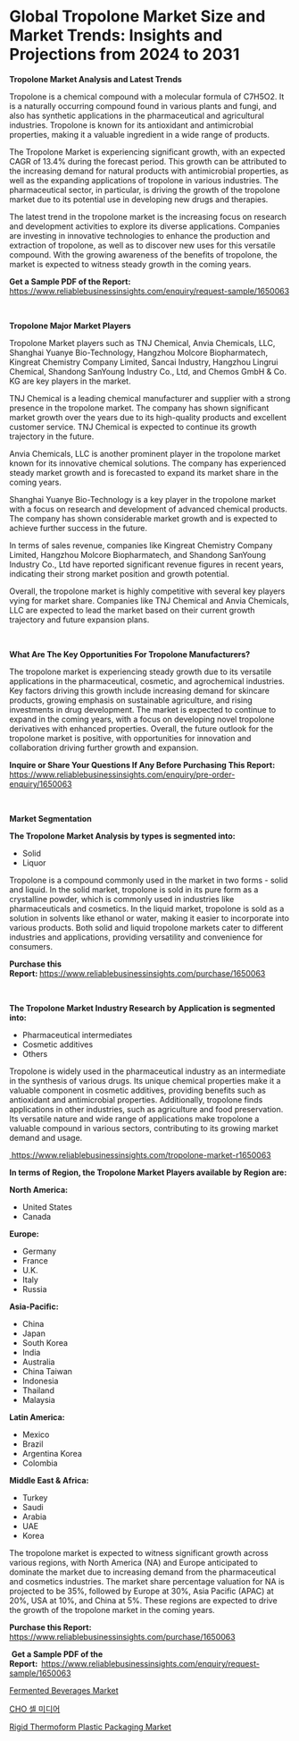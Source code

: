 <p><h1>Global Tropolone Market Size and Market Trends: Insights and Projections from 2024 to 2031</h1></p><p><strong>Tropolone Market Analysis and Latest Trends</strong></p>
<p><p>Tropolone is a chemical compound with a molecular formula of C7H5O2. It is a naturally occurring compound found in various plants and fungi, and also has synthetic applications in the pharmaceutical and agricultural industries. Tropolone is known for its antioxidant and antimicrobial properties, making it a valuable ingredient in a wide range of products.</p><p>The Tropolone Market is experiencing significant growth, with an expected CAGR of 13.4% during the forecast period. This growth can be attributed to the increasing demand for natural products with antimicrobial properties, as well as the expanding applications of tropolone in various industries. The pharmaceutical sector, in particular, is driving the growth of the tropolone market due to its potential use in developing new drugs and therapies.</p><p>The latest trend in the tropolone market is the increasing focus on research and development activities to explore its diverse applications. Companies are investing in innovative technologies to enhance the production and extraction of tropolone, as well as to discover new uses for this versatile compound. With the growing awareness of the benefits of tropolone, the market is expected to witness steady growth in the coming years.</p></p>
<p><strong>Get a Sample PDF of the Report:&nbsp;</strong> <a href="https://www.reliablebusinessinsights.com/enquiry/request-sample/1650063">https://www.reliablebusinessinsights.com/enquiry/request-sample/1650063</a></p>
<p>&nbsp;</p>
<p><strong>Tropolone Major Market Players</strong></p>
<p><p>Tropolone Market players such as TNJ Chemical, Anvia Chemicals, LLC, Shanghai Yuanye Bio-Technology, Hangzhou Molcore Biopharmatech, Kingreat Chemistry Company Limited, Sancai Industry, Hangzhou Lingrui Chemical, Shandong SanYoung Industry Co., Ltd, and Chemos GmbH & Co. KG are key players in the market.</p><p>TNJ Chemical is a leading chemical manufacturer and supplier with a strong presence in the tropolone market. The company has shown significant market growth over the years due to its high-quality products and excellent customer service. TNJ Chemical is expected to continue its growth trajectory in the future.</p><p>Anvia Chemicals, LLC is another prominent player in the tropolone market known for its innovative chemical solutions. The company has experienced steady market growth and is forecasted to expand its market share in the coming years.</p><p>Shanghai Yuanye Bio-Technology is a key player in the tropolone market with a focus on research and development of advanced chemical products. The company has shown considerable market growth and is expected to achieve further success in the future.</p><p>In terms of sales revenue, companies like Kingreat Chemistry Company Limited, Hangzhou Molcore Biopharmatech, and Shandong SanYoung Industry Co., Ltd have reported significant revenue figures in recent years, indicating their strong market position and growth potential.</p><p>Overall, the tropolone market is highly competitive with several key players vying for market share. Companies like TNJ Chemical and Anvia Chemicals, LLC are expected to lead the market based on their current growth trajectory and future expansion plans.</p></p>
<p>&nbsp;</p>
<p><strong>What Are The Key Opportunities For Tropolone Manufacturers?</strong></p>
<p><p>The tropolone market is experiencing steady growth due to its versatile applications in the pharmaceutical, cosmetic, and agrochemical industries. Key factors driving this growth include increasing demand for skincare products, growing emphasis on sustainable agriculture, and rising investments in drug development. The market is expected to continue to expand in the coming years, with a focus on developing novel tropolone derivatives with enhanced properties. Overall, the future outlook for the tropolone market is positive, with opportunities for innovation and collaboration driving further growth and expansion.</p></p>
<p><strong>Inquire or Share Your Questions If Any Before Purchasing This Report:</strong> <a href="https://www.reliablebusinessinsights.com/enquiry/pre-order-enquiry/1650063">https://www.reliablebusinessinsights.com/enquiry/pre-order-enquiry/1650063</a></p>
<p>&nbsp;</p>
<p><strong>Market Segmentation</strong></p>
<p><strong>The Tropolone Market Analysis by types is segmented into:</strong></p>
<p><ul><li>Solid</li><li>Liquor</li></ul></p>
<p><p>Tropolone is a compound commonly used in the market in two forms - solid and liquid. In the solid market, tropolone is sold in its pure form as a crystalline powder, which is commonly used in industries like pharmaceuticals and cosmetics. In the liquid market, tropolone is sold as a solution in solvents like ethanol or water, making it easier to incorporate into various products. Both solid and liquid tropolone markets cater to different industries and applications, providing versatility and convenience for consumers.</p></p>
<p><strong>Purchase this Report:&nbsp;</strong><a href="https://www.reliablebusinessinsights.com/purchase/1650063">https://www.reliablebusinessinsights.com/purchase/1650063</a></p>
<p>&nbsp;</p>
<p><strong>The Tropolone Market Industry Research by Application is segmented into:</strong></p>
<p><ul><li>Pharmaceutical intermediates</li><li>Cosmetic additives</li><li>Others</li></ul></p>
<p><p>Tropolone is widely used in the pharmaceutical industry as an intermediate in the synthesis of various drugs. Its unique chemical properties make it a valuable component in cosmetic additives, providing benefits such as antioxidant and antimicrobial properties. Additionally, tropolone finds applications in other industries, such as agriculture and food preservation. Its versatile nature and wide range of applications make tropolone a valuable compound in various sectors, contributing to its growing market demand and usage.</p></p>
<p><a href="https://www.reliablebusinessinsights.com/tropolone-market-r1650063">&nbsp;https://www.reliablebusinessinsights.com/tropolone-market-r1650063</a></p>
<p><strong>In terms of Region, the Tropolone Market Players available by Region are:</strong></p>
<p>
    <p> <strong> North America: </strong>
        <ul>
            <li>United States</li>
            <li>Canada</li>
        </ul>
        </p> 
    <p> <strong> Europe: </strong>
        <ul>
            <li>Germany</li>
            <li>France</li>
            <li>U.K.</li>
            <li>Italy</li>
            <li>Russia</li>
        </ul>
        </p> 
    <p> <strong> Asia-Pacific: </strong>
        <ul>
            <li>China</li>
            <li>Japan</li>
            <li>South Korea</li>
            <li>India</li>
            <li>Australia</li>
            <li>China Taiwan</li>
            <li>Indonesia</li>
            <li>Thailand</li>
            <li>Malaysia</li>
        </ul>
        </p> 
    <p> <strong> Latin America: </strong>
        <ul>
            <li>Mexico</li>
            <li>Brazil</li>
            <li>Argentina Korea</li>
            <li>Colombia</li>
        </ul>
        </p> 
    <p> <strong> Middle East & Africa: </strong>
        <ul>
            <li>Turkey</li>
            <li>Saudi</li>
            <li>Arabia</li>
            <li>UAE</li>
            <li>Korea</li>
        </ul>
    </p>
    </p>
<p><p>The tropolone market is expected to witness significant growth across various regions, with North America (NA) and Europe anticipated to dominate the market due to increasing demand from the pharmaceutical and cosmetics industries. The market share percentage valuation for NA is projected to be 35%, followed by Europe at 30%, Asia Pacific (APAC) at 20%, USA at 10%, and China at 5%. These regions are expected to drive the growth of the tropolone market in the coming years.</p></p>
<p><strong>Purchase this Report: </strong><a href="https://www.reliablebusinessinsights.com/purchase/1650063">https://www.reliablebusinessinsights.com/purchase/1650063</a></p>
<p>&nbsp;<strong>Get a Sample PDF of the Report:&nbsp;&nbsp;</strong><a href="https://www.reliablebusinessinsights.com/enquiry/request-sample/1650063">https://www.reliablebusinessinsights.com/enquiry/request-sample/1650063</a></p>
<p><strong></strong></p>
<p><p><a href="https://github.com/cathyMaggio37/Market-Research-Report-List-1/blob/main/fermented-beverages-market.md">Fermented Beverages Market</a></p><p><a href="https://github.com/xvz497517413/Market-Research-Report-List-3/blob/main/34362025038.md">CHO 셀 미디어</a></p><p><a href="https://issuu.com/reportprime-2/docs/rigid-thermoform-plastic-packaging-market-size-203">Rigid Thermoform Plastic Packaging Market</a></p></p>